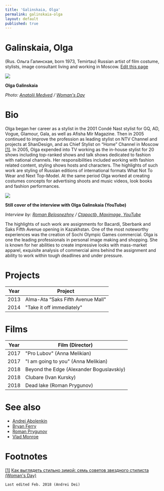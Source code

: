 ```yaml
---
title: 'Galinskaia, Olga'
permalink: galinskaia-olga
layout: default
published: true
---
```




# Galinskaia, Olga


(Rus. Ольга Галинская, born 1973, Temirtau) Russian artist of film costume, stylists, image consultant living and working in Moscow. [Edit this page](http://prose.io/#indexmod/encyclopedia/edit/master/galinskaia-olga.md)

![](http://n1s2.hsmedia.ru/57/2e/6e/572e6e8090d11b50b244d80bb2e90130/660x441_1_424da837200d57f9906dee18bf9c3714@785x525_0xc0a839a2_825769041477674984.jpeg)

**Olga Galinskaia**

*Photo: [Anatolii Medved](medved-anatolii) / [Woman's Day](http://www.wday.ru/moda-shopping/style/kak-vyiglyadet-stilno-zimoy-sem-sovetov-zvezdnogo-stilista/)*

# Bio

Olga began her career as a stylist in the 2001 Condé Nast stylist for GQ, AD, Vogue, Glamour, Gala, as well as Afisha Mir Magazine. Then in 2005 continued to improve the profession as leading stylist on NTV Channel and projects at ShanDesign, and as Chief Stylist on “Home” Channel in Moscow <span id="a1">[\[1\]](#f1)</span>. In 2005, Olga expended into TV working as the in-house stylist for 20 shows including top-ranked shows and talk shows dedicated to fashion with national channels. Her responsibilities included working with fashion related content, styling shows hosts and characters. The highlights of such work are styling of Russian editions of international formats What Not To Wear and Next Top-Model. At the same period Olga worked at creating costumes concepts for advertising shoots and music videos, look books and fashion performances.


![](https://i.ytimg.com/vi/uezoSg6QpvE/hqdefault.jpg)

**Still cover of the interview with Olga Galinskaia (YouTube)**

*Interview by: [Roman Belosnezhny](belosnezhny-roman) / [Ctapoctb, Maximage, YouTube](https://www.youtube.com/watch?v=uezoSg6QpvE)*

The highlights of such work are assignments for Bacardi, Sberbank and Saks Fifth Avenue opening in Kazakhstan. One of the most noteworthy experiences was the creation of Sochi Olympic Games commercial. Olga is one the leading professionals in personal image making and shopping. She is known for her abilities to create impressive looks with mass-market apparel, exquisite analysis of commercial aims behind the assignment and ability to work within tough deadlines and under pressure.

# Projects

|Year|Project|
|----|-----|
|2013|Alma-Ata “Saks Fifth Avenue Mall"|
|2014|"Take it off immediately"|

# Films

|Year|Film (Director)|
|----|-----|
|2017|"Pro Lubov" (Anna Melikian)|
|2017|"I am going to you" (Anna Melikian)|
|2018|Beyond the Edge (Alexander Boguslavskiy)|
|2018|Clubare (Ivan Kursky)|
|2018|Dead lake (Roman Prygunov)|

# See also

+ [Andrei Abolenkin](abolenkin-andrei)
+ [Bryan Ferry](ferry-bryan)
+ [Roman Prygunov](prygunov-roman)
+ [Vlad Monroe](vlad-monroe)

# Footnotes

[[1]](#a1) <span id="f1"></span> [Как выглядеть стильно зимой: семь советов звездного стилиста (Woman's Day)](http://www.wday.ru/moda-shopping/style/kak-vyiglyadet-stilno-zimoy-sem-sovetov-zvezdnogo-stilista/)

`Last edited Feb. 2018 (Andrei Dei)`
